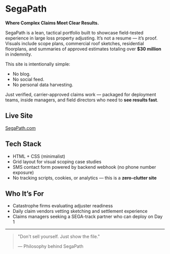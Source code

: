 # SegaPath

**Where Complex Claims Meet Clear Results.**

SegaPath is a lean, tactical portfolio built to showcase field-tested experience in large loss property adjusting. It’s not a resume — it’s proof. Visuals include scope plans, commercial roof sketches, residential floorplans, and summaries of approved estimates totaling over **$30 million** in indemnity.

This site is intentionally simple:
- No blog.
- No social feed.
- No personal data harvesting.

Just verified, carrier-approved claims work — packaged for deployment teams, inside managers, and field directors who need to **see results fast**.

## Live Site

[SegaPath.com](https://www.segapath.com)

## Tech Stack

- HTML + CSS (minimalist)
- Grid layout for visual scoping case studies
- SMS contact form powered by backend webhook (no phone number exposure)
- No tracking scripts, cookies, or analytics — this is a **zero-clutter site**

## Who It’s For

- Catastrophe firms evaluating adjuster readiness
- Daily claim vendors vetting sketching and settlement experience
- Claims managers seeking a SEGA-track partner who can deploy on Day 1

---

> "Don't sell yourself. Just show the file."
>
> — Philosophy behind SegaPath


